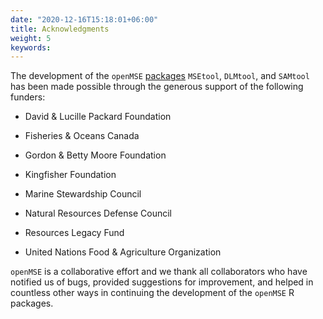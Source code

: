 ```yaml
---
date: "2020-12-16T15:18:01+06:00"
title: Acknowledgments
weight: 5
keywords: 
---
```


The development of the `openMSE` [packages](/about-openmse/the-r-packages) `MSEtool`, `DLMtool`, and `SAMtool` has been made possible through the generous support of the following funders:


* David & Lucille Packard Foundation

* Fisheries & Oceans Canada

* Gordon & Betty Moore Foundation

* Kingfisher Foundation

* Marine Stewardship Council

* Natural Resources Defense Council

* Resources Legacy Fund

* United Nations Food & Agriculture Organization

`openMSE` is a collaborative effort and we thank all collaborators who have notified us of bugs, provided suggestions for improvement, and helped in countless other ways in continuing the development of the `openMSE` R packages. 
